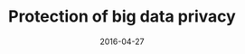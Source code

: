 ---
title: "Protection of big data privacy"
authors:
- Mehmood Abid
- Natgunanathan Iynkaran
- Xiang Yong
- Hua Guang
- Guo Song


date: "2016-04-27"
doi: ""

# Publication type.
# 1 = Conference paper; 2 = Journal article;
# 3 = Preprint Paper; 4 = Report; 5 = Book; 6 = Book section;
# 7 = Thesis; 8 = Patent
publication_types: ["2"]

# Publication name and optional abbreviated publication name.
publication: "*IEEE Access*"
publication_short: "IEEE ACCESS"

url_pdf: https://ieeexplore.ieee.org/iel7/6287639/6514899/07460114.pdf
# url_code: ''
# url_dataset: ''
# url_poster: ''
# url_project: ''
# url_slides: ''
# url_video: ''

---